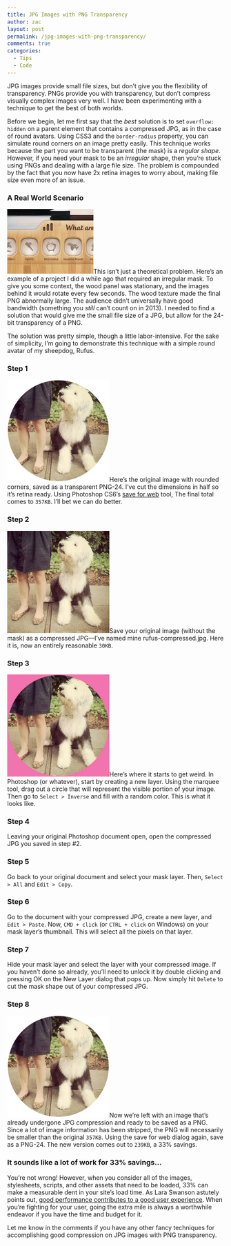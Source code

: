 ```yaml
---
title: JPG Images with PNG Transparency
author: zac
layout: post
permalink: /jpg-images-with-png-transparency/
comments: true
categories:
  - Tips
  - Code
---
```

JPG images provide small file sizes, but don&#8217;t give you the flexibility of transparency. PNGs provide you with transparency, but don&#8217;t compress visually complex images very well. I have been experimenting with a technique to get the best of both worlds.

<!-- more -->
<div class="anchor-offset" id="more"></div>

Before we begin, let me first say that the *best* solution is to set `overflow: hidden` on a parent element that contains a compressed JPG, as in the case of round avatars. Using CSS3 and the `border-radius` property, you can simulate round corners on an image pretty easily. This technique works because the part you want to be transparent (the mask) is a *regular shape*. However, if you need your mask to be an *irregular* shape, then you&#8217;re stuck using PNGs and dealing with a large file size. The problem is compounded by the fact that you now have 2x retina images to worry about, making file size even more of an issue.

### A Real World Scenario

<img class="align-right" alt="Wood panel with PNG transparency" src="/images/what-are-you-into.png" width="200" height="150" />This isn&#8217;t just a theoretical problem. Here&#8217;s an example of a project I did a while ago that required an irregular mask. To give you some context, the wood panel was stationary, and the images behind it would rotate every few seconds. The wood texture made the final PNG abnormally large. The audience didn&#8217;t universally have good bandwidth (something you *still* can&#8217;t count on in 2013). I needed to find a solution that would give me the small file size of a JPG, but allow for the 24-bit transparency of a PNG.

The solution was pretty simple, though a little labor-intensive. For the sake of simplicity, I&#8217;m going to demonstrate this technique with a simple round avatar of my sheepdog, Rufus.

### Step 1

<img class="align-right" alt="ruf-s2" src="/images/ruf-s2.png" width="237" height="237" />Here&#8217;s the original image with rounded corners, saved as a transparent PNG-24. I&#8217;ve cut the dimensions in half so it&#8217;s retina ready. Using Photoshop CS6&#8217;s [save for web][1] tool, The final total comes to `357KB`. I&#8217;ll bet we can do better.

<h3 style="clear: both;">
  <strong>Step 2</strong>
</h3>

<img class="align-right" alt="ruf-s3" src="/images/ruf-s31.jpg" width="237" height="237" />Save your original image (without the mask) as a compressed JPG—I&#8217;ve named mine rufus-compressed.jpg. Here it is, now an entirely reasonable `30KB`.

<h3 style="clear: both;">
  Step 3
</h3>

<img class="align-right" alt="ruf-s4" src="/images/ruf-s4.jpg" width="237" height="237" />Here&#8217;s where it starts to get weird. In Photoshop (or whatever), start by creating a new layer. Using the marquee tool, drag out a circle that will represent the visible portion of your image. Then go to `Select > Inverse` and fill with a random color. This is what it looks like.

<h3 style="clear: both;">
  Step 4
</h3>

Leaving your original Photoshop document open, open the compressed JPG you saved in step #2.

### Step 5

Go back to your original document and select your mask layer. Then, `Select > All` and `Edit > Copy`.

### Step 6

Go to the document with your compressed JPG, create a new layer, and `Edit > Paste`. Now, `CMD + click` (or `CTRL + click` on Windows) on your mask layer&#8217;s thumbnail. This will select all the pixels on that layer.

### Step 7

Hide your mask layer and select the layer with your compressed image. If you haven&#8217;t done so already, you&#8217;ll need to unlock it by double clicking and pressing OK on the New Layer dialog that pops up. Now simply hit `Delete` to cut the mask shape out of your compressed JPG.

### Step 8

<img class="align-right size-full wp-image-397" alt="ruf-s5" src="/images/ruf-s5.png" width="237" height="237" />Now we&#8217;re left with an image that&#8217;s already undergone JPG compression and ready to be saved as a PNG. Since a lot of image information has been stripped, the PNG will necessarily be smaller than the original `357KB`. Using the save for web dialog again, save as a PNG-24. The new version comes out to `239KB`, a 33% savings.

<h3 style="clear: both;">
  It sounds like a lot of work for 33% savings…
</h3>

You&#8217;re not wrong! However, when you consider all of the images, stylesheets, scripts, and other assets that need to be loaded, 33% can make a measurable dent in your site&#8217;s load time. As Lara Swanson astutely points out, [good performance contributes to a good user experience][2]. When you&#8217;re fighting for your user, going the extra mile is always a worthwhile endeavor if you have the time and budget for it.

Let me know in the comments if you have any other fancy techniques for accomplishing good compression on JPG images with PNG transparency.

 [1]: http://saveforwebclaws.com/
 [2]: http://alistapart.com/article/improving-ux-through-front-end-performance